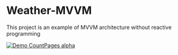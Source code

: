 # Weather-MVVM
This project is an example of MVVM architecture without reactive programming

[![Demo CountPages alpha](https://j.gifs.com/mwWwyn.gif)](https://j.gifs.com/mwWwyn.gif)
